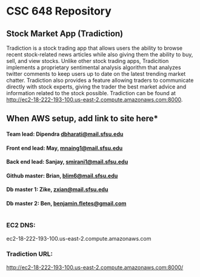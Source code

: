 # CSC 648 Repository
## Stock Market App (Tradiction)
Tradiction is a stock trading app that allows users the ability to browse recent stock-related news articles while also giving them the ability to buy, sell, and view stocks. Unlike other stock trading apps, Tradicition implements a proprietary sentimental analysis algorithm that analyzes twitter comments to keep users up to date on the latest trending market chatter. Tradiction also provides a feature allowing traders to communicate directly with stock experts, giving the trader the best market advice and information related to the stock possible. Tradiction can be found at http://ec2-18-222-193-100.us-east-2.compute.amazonaws.com:8000. 



## When AWS setup, add link to site here*


#### Team lead: Dipendra dbharati@mail.sfsu.edu 
#### Front end lead: May, mnaing1@mail.sfsu.edu
#### Back end lead: Sanjay, smirani1@mail.sfsu.edu
#### Github master: Brian, blim6@mail.sfsu.edu
#### Db master 1: Zike, zxian@mail.sfsu.edu
#### Db master 2: Ben, benjamin.fletes@gmail.com
#

### EC2 DNS: 
ec2-18-222-193-100.us-east-2.compute.amazonaws.com

### Tradiction URL:
http://ec2-18-222-193-100.us-east-2.compute.amazonaws.com:8000/
